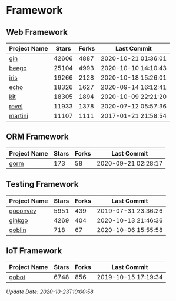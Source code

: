 # Framework

## Web Framework
| Project Name | Stars | Forks | Last Commit |
| ------------ | ----- | ----- | ----------- |
| [gin](https://github.com/gin-gonic/gin) | 42606 | 4887 | 2020-10-21 01:36:01 |
| [beego](https://github.com/astaxie/beego) | 25104 | 4993 | 2020-10-10 14:10:43 |
| [iris](https://github.com/kataras/iris) | 19266 | 2128 | 2020-10-18 15:26:01 |
| [echo](https://github.com/labstack/echo) | 18326 | 1627 | 2020-09-14 16:12:41 |
| [kit](https://github.com/go-kit/kit) | 18305 | 1894 | 2020-10-09 22:21:20 |
| [revel](https://github.com/revel/revel) | 11933 | 1378 | 2020-07-12 05:57:36 |
| [martini](https://github.com/go-martini/martini) | 11107 | 1111 | 2017-01-21 21:58:54 |

## ORM Framework
| Project Name | Stars | Forks | Last Commit |
| ------------ | ----- | ----- | ----------- |
| [gorm](https://github.com/jinzhu/gorm) | 173 | 58 | 2020-09-21 02:28:17 |

## Testing Framework
| Project Name | Stars | Forks | Last Commit |
| ------------ | ----- | ----- | ----------- |
| [goconvey](https://github.com/smartystreets/goconvey) | 5951 | 439 | 2019-07-31 23:36:26 |
| [ginkgo](https://github.com/onsi/ginkgo) | 4269 | 404 | 2020-10-13 21:46:36 |
| [goblin](https://github.com/franela/goblin) | 718 | 67 | 2020-10-06 15:55:58 |

## IoT Framework
| Project Name | Stars | Forks | Last Commit |
| ------------ | ----- | ----- | ----------- |
| [gobot](https://github.com/hybridgroup/gobot) | 6748 | 856 | 2019-10-15 17:19:34 |

*Update Date: 2020-10-23T10:00:58*